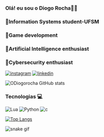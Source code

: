 
### Olá! eu sou o Diogo Rocha👋🏻
### 🧠Information Systems student-UFSM
### 👾Game development
### 🔭Artificial Intelligence enthusiast
### 🤖Cybersecurity enthusiast

[![instagram](https://img.shields.io/badge/Instagram-E4405F?style=for-the-badge&logo=instagram&logoColor=white
)](https://www.instagram.com/odiogo.rocha/)
[![linkedin](https://img.shields.io/badge/LinkedIn-0077B5?style=for-the-badge&logo=linkedin&logoColor=white)](https://www.linkedin.com/in/diogo-rocha-ba1b6128a/)


![ODiogorocha GitHub stats](https://github-readme-stats.vercel.app/api?username=ODiogorocha&show_icons=true&theme=dracula)

### Tecnologias 💻
![Lua](https://img.shields.io/badge/Lua-2C2D72?style=for-the-badge&logo=lua&logoColor=white)
![Python](https://img.shields.io/badge/Python-14354C?style=for-the-badge&logo=python&logoColor=white)
![c](https://img.shields.io/badge/C-00599C?style=for-the-badge&logo=c&logoColor=white)

[![Top Langs](https://github-readme-stats.vercel.app/api/top-langs/?username=ODiogorocha&layout=donut)](https://github.com/ODiogorocha/github-readme-stats)

![snake gif](https://github.com/ODiogorocha/Sedit/main/README.md/blob/output/github-contribution-grid-snake.svg)
